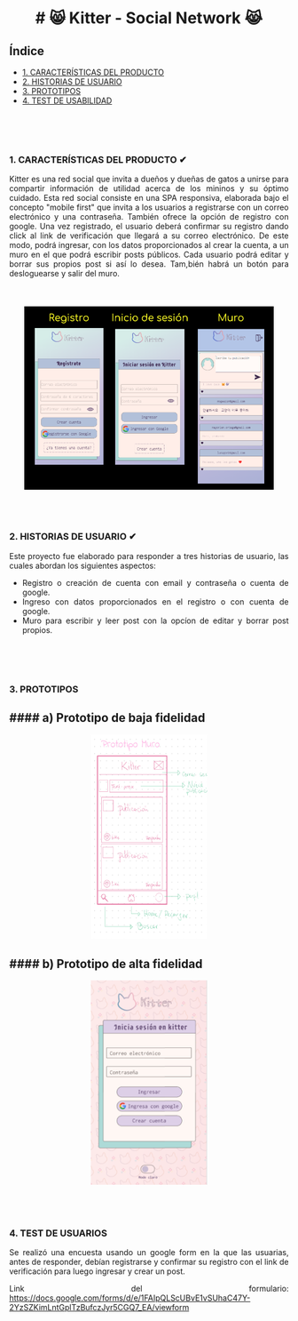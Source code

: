 <h1 align="center"># 😸 Kitter - Social Network 😹 </div>


## Índice

* [1. CARACTERÍSTICAS DEL PRODUCTO](#1-definición-del-producto)
* [2. HISTORIAS DE USUARIO](#2-historias-de-usuarios)
* [3. PROTOTIPOS](#3-prototipos)
* [4. TEST DE USABILIDAD](#4-test-de-usabilidad)
<br>
  <br>
   <br>

 ### 1. CARACTERÍSTICAS DEL PRODUCTO ✔
 
 <div align="justify">
 Kitter es una red social que invita a dueños y dueñas de gatos a unirse para compartir información de utilidad acerca de los mininos y su óptimo cuidado. Esta red social consiste en una SPA responsiva, elaborada bajo el concepto "mobile first" que invita a los usuarios a registrarse con un correo electrónico y una contraseña. También ofrece la opción de registro con google. Una vez registrado, el usuario deberá confirmar su registro dando click al link de verificación que llegará a su correo electrónico. De este modo, podrá ingresar, con los datos proporcionados al crear la cuenta, a un muro en el que podrá escribir posts públicos.
Cada usuario podrá editar y borrar sus propios post si así lo desea. Tam,bién habrá un botón para desloguearse y salir del muro.
 </div>
 <br>
  <br>
   <br>
 <div align="center">
<img src="src/assets/img/vista1.png" align="center" width="450" height="330" > 
 </div>
<br>
  <br>
   <br>      


### 2. HISTORIAS DE USUARIO ✔

<div align="justify">
Este proyecto fue elaborado para responder a tres historias de usuario, las cuales abordan los siguientes aspectos:

- Registro o creación de cuenta con email y contraseña o cuenta de google.
- Ingreso con datos proporcionados en el registro o con cuenta de google.
- Muro para escribir y leer post con la opcíon de editar y borrar post propios.
  </div>
<br>
  <br>
   <br>


### 3. PROTOTIPOS

<h2 align="left">
#### a) Prototipo de baja fidelidad
 </h2>
 <div align="center">
<img src="src/assets/img/PrototypeLD.png" width="210" height="368" > 
</div>

<h2 align="left">
#### b) Prototipo de alta fidelidad
 </h2>
 <div align="center">
<img src="src/assets/img/PrototypeHD.png" width="210" height="368"> 
 </div>
<br>
  <br>
   <br>

### 4. TEST DE USUARIOS

  <div align="justify">
Se realizó una encuesta usando un google form en la que las usuarias, antes de responder, debían registrarse y confirmar su registro con el link de verificación para luego ingresar y crear un post.

Link del formulario: https://docs.google.com/forms/d/e/1FAIpQLScUBvE1vSUhaC47Y-2YzSZKimLntGplTzBufczJyr5CGQ7_EA/viewform
  </div>
